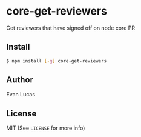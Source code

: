 # core-get-reviewers


Get reviewers that have signed off on node core PR

## Install

```bash
$ npm install [-g] core-get-reviewers
```


## Author

Evan Lucas

## License

MIT (See `LICENSE` for more info)
